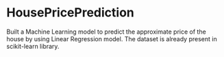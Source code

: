 # HousePricePrediction
Built a Machine Learning model to predict the approximate price of the house by using Linear Regression model. The dataset is already present in scikit-learn library.

